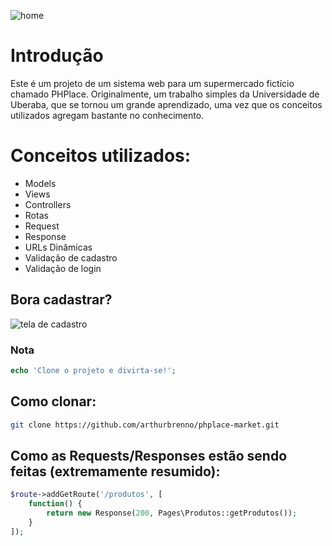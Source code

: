 
![home](https://media.discordapp.net/attachments/815753127537410102/1150491910490816733/image.png?width=1167&height=651)

# Introdução
Este é um projeto de um sistema web para um supermercado fictício chamado PHPlace. Originalmente, um trabalho simples da Universidade de Uberaba, que se tornou um grande aprendizado, uma vez que os conceitos utilizados agregam bastante no conhecimento.

# Conceitos utilizados:
* Models
* Views
* Controllers
* Rotas
* Request
* Response
* URLs Dinâmicas
* Validação de cadastro
* Validação de login

## Bora cadastrar?
![tela de cadastro](https://media.discordapp.net/attachments/815753127537410102/1150493341750939719/image.png?width=1260&height=621)

### Nota
```php
echo 'Clone o projeto e divirta-se!';
```

## Como clonar:
```bash
git clone https://github.com/arthurbrenno/phplace-market.git
```



## Como as Requests/Responses estão sendo feitas (extremamente resumido):
```php
$route->addGetRoute('/produtos', [
    function() {
        return new Response(200, Pages\Produtos::getProdutos());
    }
]);
```
